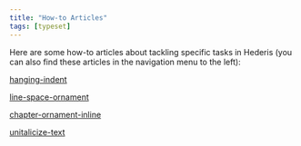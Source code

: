 ```yaml
---
title: "How-to Articles"
tags: [typeset]
---
```

 
<html><body><section data-type="chapter" class="hsecchapter" data-hederis-type="hsecchapter" id="intro-howto" data-pi-attrs="id: intro-howto; data-tags: typeset;" role="doc-chapter" data-tags="typeset" data-author-name=" " data-book-title=" " title="How-to Articles"><p class="hblkp" data-hederis-type="hblkp" id="p1dmxLlZV">Here are some how-to articles about tackling specific tasks in Hederis (you can also find these articles in the navigation menu to the left): </p><p class="hblkp" data-hederis-type="hblkp" id="plaIgOCbB"><a href="{% link _docs/hanging-indent.md %}" class="hspana" data-hederis-type="hspana" id="pdZGu7fqt">hanging-indent</a></p><p class="hblkp" data-hederis-type="hblkp" id="prF0Lljx7"><a href="{% link _docs/line-space-ornament.md %}" class="hspana" data-hederis-type="hspana" id="pfIzt4WWy">line-space-ornament</a></p><p class="hblkp" data-hederis-type="hblkp" id="pLpXTLNd6"><a href="{% link _docs/chapter-ornament-inline.md %}" class="hspana" data-hederis-type="hspana" id="pWJ0bU84C">chapter-ornament-inline</a></p><p class="hblkp" data-hederis-type="hblkp" id="pdUtunGW1"><a href="{% link _docs/unitalicize-text.md %}" class="hspana" data-hederis-type="hspana" id="p3McnSOVs">unitalicize-text</a></p></section></body></html>
